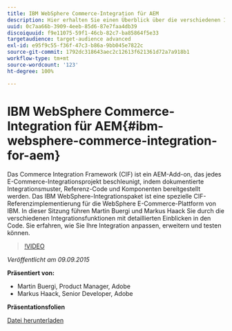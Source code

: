 ```yaml
---
title: IBM WebSphere Commerce-Integration für AEM
description: Hier erhalten Sie einen Überblick über die verschiedenen Integrationsfunktionen mit tiefen Einblicken in den Code. Erfahren Sie, wie Sie Ihre Integration anpassen, erweitern und testen können.
uuid: 0c7aa66b-3909-4eeb-85d6-87e7faa4db39
discoiquuid: f9e11075-59f1-46cb-82c7-ba85864f5e33
targetaudience: target-audience advanced
exl-id: e95f9c55-f36f-47c3-b86a-9bb045e7822c
source-git-commit: 1792dc318643aec2c12613f621361d72a7a918b1
workflow-type: tm+mt
source-wordcount: '123'
ht-degree: 100%

---
```


# IBM WebSphere Commerce-Integration für AEM{#ibm-websphere-commerce-integration-for-aem}

Das Commerce Integration Framework (CIF) ist ein AEM-Add-on, das jedes E-Commerce-Integrationsprojekt beschleunigt, indem dokumentierte Integrationsmuster, Referenz-Code und Komponenten bereitgestellt werden. Das IBM WebSphere-Integrationspaket ist eine spezielle CIF-Referenzimplementierung für die WebSphere E-Commerce-Plattform von IBM. In dieser Sitzung führen Martin Buergi und Markus Haack Sie durch die verschiedenen Integrationsfunktionen mit detaillierten Einblicken in den Code. Sie erfahren, wie Sie Ihre Integration anpassen, erweitern und testen können.

>[!VIDEO](https://video.tv.adobe.com/v/19375/?quality=9)

*Veröffentlicht am 09.09.2015*

**Präsentiert von:**

* Martin Buergi, Product Manager, Adobe
* Markus Haack, Senior Developer, Adobe

**Präsentationsfolien**

[Datei herunterladen](assets/150909-aem-gems-ibm-websphere-commerce-integration.pdf)
<!--
[Get back to the Overview](https://helpx.adobe.com/experience-manager/kt/eseminars/gems/aem-index.html)
-->
